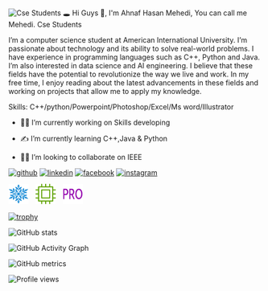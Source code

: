 ![Cse Students ](https://user-images.githubusercontent.com/74038190/225813708-98b745f2-7d22-48cf-9150-083f1b00d6c9.gif)
🕳️ Hi Guys 👋, I'm Ahnaf Hasan Mehedi, You can call me Mehedi.
 Cse Students 


I’m a computer science student at American International University. I’m passionate about technology and its ability to solve real-world problems. I have experience in programming languages such as C++, Python and Java. I’m also interested in data science and AI engineering. I believe that these fields have the potential to revolutionize the way we live and work. In my free time, I enjoy reading about the latest advancements in these fields and working on projects that allow me to apply my knowledge.

Skills: C++/python/Powerpoint/Photoshop/Excel/Ms word/Illustrator

- 🧑‍💻 I’m currently working on Skills developing   
 
 
- ✍️ I’m currently learning C++,Java & Python 

 
- 🧑‍💼 I’m looking to collaborate on IEEE  



[<img src='https://cdn.jsdelivr.net/npm/simple-icons@3.0.1/icons/github.svg' alt='github' height='40'>](https://github.com/Ahnaf-hasan-76)  [<img src='https://cdn.jsdelivr.net/npm/simple-icons@3.0.1/icons/linkedin.svg' alt='linkedin' height='40'>](https://www.linkedin.com/in/ahnaf-hasan-598298294)  [<img src='https://cdn.jsdelivr.net/npm/simple-icons@3.0.1/icons/facebook.svg' alt='facebook' height='40'>](https://www.facebook.com/md.mehedi.01234)  [<img src='https://cdn.jsdelivr.net/npm/simple-icons@3.0.1/icons/instagram.svg' alt='instagram' height='40'>](https://www.instagram.com/mehedi._.hasan0/)  

<a href='https://archiveprogram.github.com/'><img src='https://raw.githubusercontent.com/acervenky/animated-github-badges/master/assets/acbadge.gif' width='40' height='40'></a> <a href='https://docs.github.com/en/developers'><img src='https://raw.githubusercontent.com/acervenky/animated-github-badges/master/assets/devbadge.gif' width='40' height='40'></a> <a href='https://github.com/pricing'><img src='https://raw.githubusercontent.com/acervenky/animated-github-badges/master/assets/pro.gif' width='40' height='40'></a> 

[![trophy](https://github-profile-trophy.vercel.app/?username=Ahnaf0-0)](https://github.com/ryo-ma/github-profile-trophy)

![GitHub stats](https://github-readme-stats.vercel.app/api?username=Ahnaf0-0&show_icons=true)  

![GitHub Activity Graph](https://activity-graph.herokuapp.com/graph?username=Ahnaf0-0)  

![GitHub metrics](https://metrics.lecoq.io/Ahnaf0-0)  

![Profile views](https://gpvc.arturio.dev/Ahnaf0-0)  
